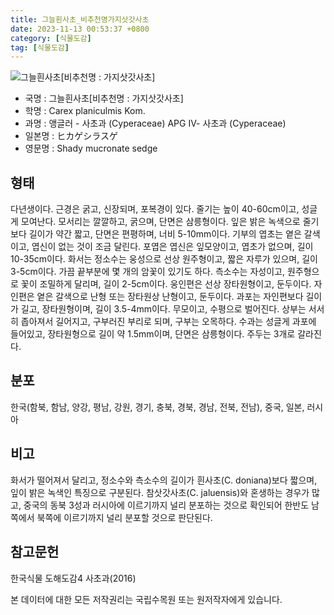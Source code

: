```yaml
---
title: 그늘흰사초_비추천명가지삿갓사초
date: 2023-11-13 00:53:37 +0800
category: [식물도감]
tag: [식물도감]
---
```




![그늘흰사초[비추천명 : 가지삿갓사초]](/fileUpload/plants/basic/Cyperaceae/Carex/5135/5135_1_th2.jpg)
- 국명 : 그늘흰사초[비추천명 : 가지삿갓사초]
- 학명 : Carex planiculmis Kom.
- 과명 : 앵글러 - 사초과 (Cyperaceae) APG Ⅳ- 사초과 (Cyperaceae)
- 일본명 : ヒカゲシラスゲ
- 영문명 : Shady mucronate sedge


## 형태
다년생이다. 근경은 굵고, 신장되며, 포복경이 있다. 줄기는 높이 40-60cm이고, 성글게 모여난다. 모서리는 깔깔하고, 굵으며, 단면은 삼릉형이다. 잎은 밝은 녹색으로 줄기보다 길이가 약간 짧고, 단면은 편평하며, 너비 5-10mm이다. 기부의 엽초는 옅은 갈색이고, 엽신이 없는 것이 조금 달린다. 포엽은 엽신은 잎모양이고, 엽초가 없으며, 길이 10-35cm이다. 화서는 정소수는 웅성으로 선상 원주형이고, 짧은 자루가 있으며, 길이 3-5cm이다. 가끔 끝부분에 몇 개의 암꽃이 있기도 하다. 측소수는 자성이고, 원주형으로 꽃이 조밀하게 달리며, 길이 2-5cm이다. 웅인편은 선상 장타원형이고, 둔두이다. 자인편은 옅은 갈색으로 난형 또는 장타원상 난형이고, 둔두이다. 과포는 자인편보다 길이가 길고, 장타원형이며, 길이 3.5-4mm이다. 무모이고, 수평으로 벌어진다. 상부는 서서히 좁아져서 길어지고, 구부러진 부리로 되며, 구부는 오목하다. 수과는 성글게 과포에 들어있고, 장타원형으로 길이 약 1.5mm이며, 단면은 삼릉형이다. 주두는 3개로 갈라진다.
## 분포
한국(함북, 함남, 양강, 평남, 강원, 경기, 충북, 경북, 경남, 전북, 전남), 중국, 일본, 러시아
## 비고
화서가 떨어져서 달리고, 정소수와 측소수의 길이가 흰사초(C. doniana)보다 짧으며, 잎이 밝은 녹색인 특징으로 구분된다. 참삿갓사초(C. jaluensis)와 혼생하는 경우가 많고, 중국의 동북 3성과 러시아에 이르기까지 널리 분포하는 것으로 확인되어 한반도 남쪽에서 북쪽에 이르기까지 널리 분포할 것으로 판단된다.
## 참고문헌
한국식물 도해도감4 사초과(2016)






본 데이터에 대한 모든 저작권리는 국립수목원 또는 원저작자에게 있습니다.
